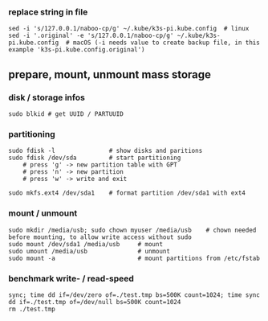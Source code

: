 ### replace string in file
    sed -i 's/127.0.0.1/naboo-cp/g' ~/.kube/k3s-pi.kube.config  # linux
    sed -i '.original' -e 's/127.0.0.1/naboo-cp/g' ~/.kube/k3s-pi.kube.config  # macOS (-i needs value to create backup file, in this example 'k3s-pi.kube.config.original')
    

## prepare, mount, unmount mass storage
### disk / storage infos
    sudo blkid # get UUID / PARTUUID

### partitioning
    sudo fdisk -l               # show disks and paritions
    sudo fdisk /dev/sda         # start partitioning
        # press 'g' -> new partition table with GPT
        # press 'n' -> new partition
        # press 'w' -> write and exit
        
    sudo mkfs.ext4 /dev/sda1    # format partition /dev/sda1 with ext4     
    
### mount / unmount
    sudo mkdir /media/usb; sudo chown myuser /media/usb    # chown needed before mounting, to allow write access without sudo
    sudo mount /dev/sda1 /media/usb     # mount 
    sudo umount /media/usb              # unmount
    sudo mount -a                       # mount partitions from /etc/fstab

### benchmark write- / read-speed
    sync; time dd if=/dev/zero of=./test.tmp bs=500K count=1024; time sync
    dd if=./test.tmp of=/dev/null bs=500K count=1024
    rm ./test.tmp

